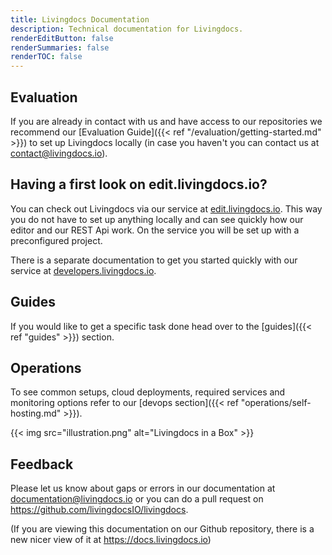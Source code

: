```yaml
---
title: Livingdocs Documentation
description: Technical documentation for Livingdocs.
renderEditButton: false
renderSummaries: false
renderTOC: false
---
```


<!-- ## Learn important concepts and features

In our [learn]() section you can find an introduction to the most important concepts of Livingdocs which will make using and configuring our product much easier. -->


## Evaluation

If you are already in contact with us and have access to our repositories we recommend our [Evaluation Guide]({{< ref "/evaluation/getting-started.md" >}}) to set up Livingdocs locally (in case you haven't you can contact us at contact@livingdocs.io).


## Having a first look on edit.livingdocs.io?

You can check out Livingdocs via our service at [edit.livingdocs.io](https://edit.livingdocs.io). This way you do not have to set up anything locally and can see quickly how our editor and our REST Api work. On the service you will be set up with a preconfigured project.

There is a separate documentation to get you started quickly with our service at [developers.livingdocs.io](https://developers.livingdocs.io).


## Guides

If you would like to get a specific task done head over to the [guides]({{< ref "guides" >}}) section.


## Operations

To see common setups, cloud deployments, required services and monitoring options refer to our [devops section]({{< ref "operations/self-hosting.md" >}}).


{{< img src="illustration.png" alt="Livingdocs in a Box" >}}


## Feedback

Please let us know about gaps or errors in our documentation at [documentation@livingdocs.io](mailto:documentation@livingdocs.io) or you can do a pull request on https://github.com/livingdocsIO/livingdocs.

(If you are viewing this documentation on our Github repository, there is a new nicer view of it at https://docs.livingdocs.io)
